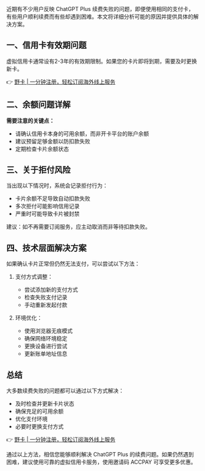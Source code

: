 近期有不少用户反映 ChatGPT Plus 续费失败的问题，即便使用相同的支付卡，有些用户顺利续费而有些却遇到困难。本文将详细分析可能的原因并提供具体的解决方案。

## 一、信用卡有效期问题

虚拟信用卡通常设有2-3年的有效期限制。如果您的卡片即将到期，需要及时更换新卡。

👉 [野卡 | 一分钟注册，轻松订阅海外线上服务](https://bit.ly/bewildcard)

## 二、余额问题详解

**需要注意的关键点：**

- 请确认信用卡本身的可用余额，而非开卡平台的账户余额
- 建议预留足够金额以防扣款失败
- 定期检查卡片余额状态

## 三、关于拒付风险

当出现以下情况时，系统会记录拒付行为：
- 卡片余额不足导致自动扣款失败
- 多次拒付可能影响信用记录
- 严重时可能导致卡片被封禁

建议：如不再需要订阅服务，应主动取消而非等待扣款失败。

## 四、技术层面解决方案

如果确认卡片正常但仍然无法支付，可以尝试以下方法：

1. 支付方式调整：
   - 尝试添加新的支付方式
   - 检查失败支付记录
   - 手动重新发起付款

2. 环境优化：
   - 使用浏览器无痕模式
   - 确保网络环境稳定
   - 更换设备进行尝试
   - 更新账单地址信息

## 总结

大多数续费失败的问题都可以通过以下方式解决：
- 及时检查并更新卡片状态
- 确保充足的可用余额
- 优化支付环境
- 必要时更换支付方式

👉 [野卡 | 一分钟注册，轻松订阅海外线上服务](https://bit.ly/bewildcard)

通过以上方法，相信您能够顺利解决 ChatGPT Plus 的续费问题。如果仍然遇到困难，建议使用可靠的虚拟信用卡服务，使用邀请码 ACCPAY 可享受更多优惠。